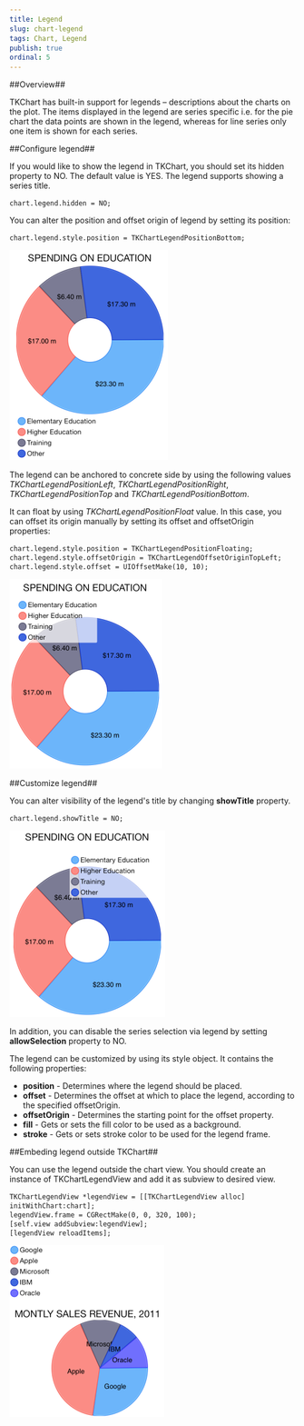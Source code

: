 ```yaml
---
title: Legend
slug: chart-legend
tags: Chart, Legend
publish: true
ordinal: 5
---
```


##Overview##

TKChart has built-in support for legends – descriptions about the charts on the plot. The items displayed in the legend are series specific i.e. for the pie chart the data points are shown in the legend, whereas for line series only one item is shown for each series.

##Configure legend##

If you would like to show the legend in TKChart, you should set its hidden property to NO. The default value is YES. The legend supports showing a series title.

    chart.legend.hidden = NO;

You can alter the position and offset origin of legend by setting its position:

    chart.legend.style.position = TKChartLegendPositionBottom;

<img src="../images/chart-legend001.png"/>

The legend can be anchored to concrete side by using the following values *TKChartLegendPositionLeft*, *TKChartLegendPositionRight*, *TKChartLegendPositionTop* and *TKChartLegendPositionBottom*. 

It can float by using *TKChartLegendPositionFloat* value. In this case, you can offset its origin manually by setting its offset and offsetOrigin properties:

    chart.legend.style.position = TKChartLegendPositionFloating;
    chart.legend.style.offsetOrigin = TKChartLegendOffsetOriginTopLeft;
    chart.legend.style.offset = UIOffsetMake(10, 10);

<img src="../images/chart-legend002.png"/>

##Customize legend##

You can alter visibility of the legend's title by changing **showTitle** property.

    chart.legend.showTitle = NO;

<img src="../images/chart-legend003.png"/>

In addition, you can disable the series selection via legend by setting **allowSelection** property to NO.

The legend can be customized by using its style object. It contains the following properties:

- **position** - Determines where the legend should be placed.
- **offset** - Determines the offset at which to place the legend, according to the specified offsetOrigin.
- **offsetOrigin** - Determines the starting point for the offset property.
- **fill** - Gets or sets the fill color to be used as a background.
- **stroke** -  Gets or sets stroke color to be used for the legend frame.

##Embeding legend outside TKChart##

You can use the legend outside the chart view. You should create an instance of TKChartLegendView and add it as subview to desired view.

    TKChartLegendView *legendView = [[TKChartLegendView alloc] initWithChart:chart];
    legendView.frame = CGRectMake(0, 0, 320, 100);
    [self.view addSubview:legendView];
    [legendView reloadItems];

<img src="../images/chart-legend004.png"/>